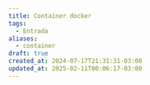 ```yaml
---
title: Container docker
tags:
  - Entrada
aliases:
  - container
draft: true
created_at: 2024-07-17T21:31:31-03:00
updated_at: 2025-02-11T00:06:17-03:00
---
```



